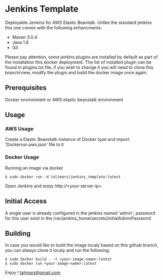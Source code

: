 # Jenkins Template

Deployable Jenkins for AWS Elastic Beantalk. 
Unlike the standard jenkins this one comes with the following enhancments:
- Maven 3.0.4
- Java 1.8
- Git

Please pay attention, some jenkins plugins are installed by default as part of the installation this docker deployment.
The list of installed plugin can be found in plugins.txt file, if you wish to change it you will need to clone this branch/view, modify the plugin and build the docker image once again.

## Prerequisites
Docker environment or AWS elastic beanstalk environment

## Usage 
### AWS Usage
Create a Elastic Beanstalk instance of Docker type and import 'Dockerrun.aws.json' file to it
### Docker Usage
Running an image via docker
```
$ sudo docker run -d taljmars/jenkins_template:latest
```
Open Jenkins and enjoy http://\<your-server-ip\>

## Initial Access
A single user is already configured in the jenkins named 'admin', password for this user exist in the  /var/jenkins_home/secrets/initialAdminPassword 

## Building
In case you would like to build the image localy based on this github branch, you can always clone it localy and run the following:
```
$ sudo docker build . -t <your-image-name>:latest
$ sudo docker run <your-image-name>:latest
```

Enjoy !
taljmars@gmail.com
